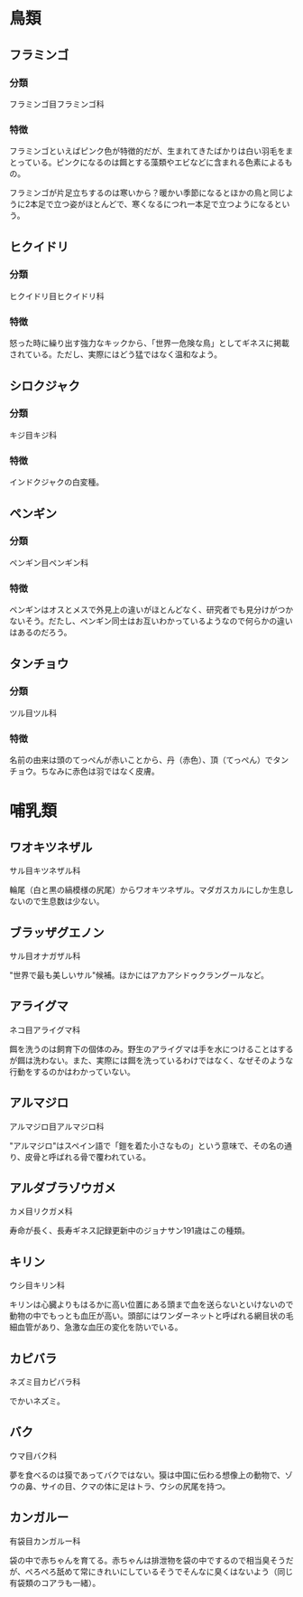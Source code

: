 # 鳥類

## フラミンゴ

### 分類
フラミンゴ目フラミンゴ科

### 特徴
フラミンゴといえばピンク色が特徴的だが、生まれてきたばかりは白い羽毛をまとっている。ピンクになるのは餌とする藻類やエビなどに含まれる色素によるもの。

フラミンゴが片足立ちするのは寒いから？暖かい季節になるとほかの鳥と同じように2本足で立つ姿がほとんどで、寒くなるにつれ一本足で立つようになるという。

## ヒクイドリ

### 分類
ヒクイドリ目ヒクイドリ科

### 特徴
怒った時に繰り出す強力なキックから、「世界一危険な鳥」としてギネスに掲載されている。ただし、実際にはどう猛ではなく温和なよう。

## シロクジャク

### 分類
キジ目キジ科

### 特徴
インドクジャクの白変種。

## ペンギン

### 分類
ペンギン目ペンギン科

### 特徴
ペンギンはオスとメスで外見上の違いがほとんどなく、研究者でも見分けがつかないそう。だたし、ペンギン同士はお互いわかっているようなので何らかの違いはあるのだろう。

## タンチョウ

### 分類
ツル目ツル科

### 特徴
名前の由来は頭のてっぺんが赤いことから、丹（赤色）、頂（てっぺん）でタンチョウ。ちなみに赤色は羽ではなく皮膚。

# 哺乳類

## ワオキツネザル
サル目キツネザル科

輪尾（白と黒の縞模様の尻尾）からワオキツネザル。マダガスカルにしか生息しないので生息数は少ない。

## ブラッザグエノン
サル目オナガザル科

"世界で最も美しいサル"候補。ほかにはアカアシドゥクラングールなど。

## アライグマ
ネコ目アライグマ科

餌を洗うのは飼育下の個体のみ。野生のアライグマは手を水につけることはするが餌は洗わない。また、実際には餌を洗っているわけではなく、なぜそのような行動をするのかはわかっていない。

## アルマジロ
アルマジロ目アルマジロ科

"アルマジロ"はスペイン語で「鎧を着た小さなもの」という意味で、その名の通り、皮骨と呼ばれる骨で覆われている。

## アルダブラゾウガメ
カメ目リクガメ科

寿命が長く、長寿ギネス記録更新中のジョナサン191歳はこの種類。

## キリン
ウシ目キリン科

キリンは心臓よりもはるかに高い位置にある頭まで血を送らないといけないので動物の中でもっとも血圧が高い。頭部にはワンダーネットと呼ばれる網目状の毛細血管があり、急激な血圧の変化を防いでいる。

## カピバラ
ネズミ目カピバラ科

でかいネズミ。

## バク
ウマ目バク科

夢を食べるのは獏であってバクではない。獏は中国に伝わる想像上の動物で、ゾウの鼻、サイの目、クマの体に足はトラ、ウシの尻尾を持つ。

## カンガルー
有袋目カンガルー科

袋の中で赤ちゃんを育てる。赤ちゃんは排泄物を袋の中でするので相当臭そうだが、ぺろぺろ舐めて常にきれいにしているそうでそんなに臭くはないよう（同じ有袋類のコアラも一緒）。
